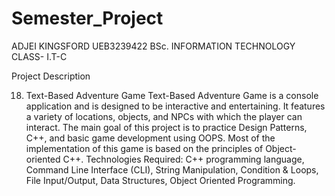 # Semester_Project
ADJEI KINGSFORD 
UEB3239422
BSc. INFORMATION TECHNOLOGY 
CLASS- I.T-C

Project Description

18. Text-Based Adventure Game
Text-Based Adventure Game is a console application and is designed to be 
interactive and entertaining. It features a variety of locations, objects, and NPCs 
with which the player can interact. The main goal of this project is to practice 
Design Patterns, C++, and basic game development using OOPS. Most of the 
implementation of this game is based on the principles of Object-oriented C++.
Technologies Required: C++ programming language, Command Line Interface
(CLI), String Manipulation, Condition & Loops, File Input/Output, Data Structures,
Object Oriented Programming.
